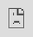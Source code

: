 # myCard-app

An app for keeping those connections.

## Summary
<div style="position: relative; padding-bottom: 162.3873873873874%; height: 0;"><iframe src="https://www.loom.com/embed/0e1e49ba4c844794945c78de908d56b5" frameborder="0" webkitallowfullscreen mozallowfullscreen allowfullscreen style="position: absolute; top: 0; left: 0; width: 100%; height: 100%;"></iframe></div>
 <img src='' height='450'>



## Features

<iframe src="https://www.loom.com/embed/0e1e49ba4c844794945c78de908d56b5" frameborder="0" webkitallowfullscreen mozallowfullscreen allowfullscreen style="position: absolute; top: 0; left: 0; width: 100%; height: 100%;"></iframe></div>

 <img src='https://media.giphy.com/media/FdXbv2hNCHrJJ5nKMK/giphy.mp4' height='450'>

- Easily share specified contact information on the go. 
- Make connections how you want and with who you want. 

## Technologies

<img src="https://ih0.redbubble.net/image.415946483.7473/flat,1000x1000,075,f.u1.jpg" alt="Swift Logo" height="126"><img src="https://upload.wikimedia.org/wikipedia/en/0/0c/Xcode_icon.png" alt="Xcode Logo" height="126">&nbsp;&nbsp;&nbsp;&nbsp;&nbsp;


## Setup

### Set up your backend

### Set up your front-end


## Code Snippets

## Feature Wishlist

-
-
-

## Reach out

#### Want to get get in touch or see more of our work?

[Brandon](https://github.com/brandonefields) |
